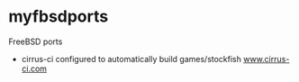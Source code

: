 # myfbsdports
FreeBSD ports

* cirrus-ci configured to automatically build games/stockfish
www.cirrus-ci.com
